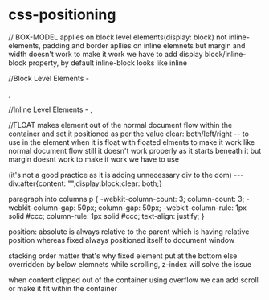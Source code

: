 # css-positioning

// BOX-MODEL applies on block level elements(display: block) not inline-elements, padding and border apllies on inline elemnets but margin and width doesn't work to make it work we have to add display block/inline-block property, by default inline-block looks like inline

//Block Level Elements - <p>,<div>
//Inline Level Elements - <a>,<span>

//FLOAT makes element out of the normal document flow within the container and set it positioned as per the value
clear: both/left/right -- to use in the element when it is float with floated elments to make it work like normal document flow still it doesn't work properly as it starts beneath it but margin doesnt work to make it work we have to use <div style="clear: both;"></div>(it's not a good practice as it is adding unnecessary div to the dom) --- div:after{content: "",display:block;clear: both;}

paragraph into columns
p {
    -webkit-column-count: 3;
    column-count: 3;
    -webkit-column-gap: 50px;
    column-gap: 50px;
    -webkit-column-rule: 1px solid #ccc;
    column-rule: 1px solid #ccc;
    text-align: justify;
}

position: absolute is always relative to the parent which is having relative position whereas fixed always positioned itself to document window

stacking order matter that's why fixed element put at the bottom else overridden by below elemnets while scrolling, z-index will solve the issue

when content clipped out of the container using overflow we can add scroll or make it fit within the container
